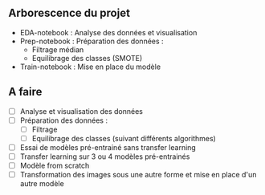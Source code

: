 ## Arborescence du projet
- EDA-notebook : Analyse des données et visualisation
- Prep-notebook : Préparation des données : 
    - Filtrage médian 
    - Equilibrage des classes (SMOTE)
- Train-notebook : Mise en place du modèle

## A faire 
- [ ] Analyse et visualisation des données
- [ ] Préparation des données : 
    - [ ] Filtrage
    - [ ] Equilibrage des classes (suivant différents algorithmes)
- [ ] Essai de modèles pré-entrainé sans transfer learning
- [ ] Transfer learning sur 3 ou 4 modèles pré-entrainés
- [ ] Modèle from scratch 
- [ ] Transformation des images sous une autre forme et mise en place d'un autre modèle